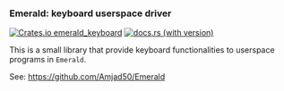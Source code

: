 ### Emerald: keyboard userspace driver

[![Crates.io emerald_keyboard](https://img.shields.io/crates/v/emerald_keyboard)](https://crates.io/crates/emerald_keyboard)
[![docs.rs (with version)](https://img.shields.io/docsrs/emerald_keyboard/latest)](https://docs.rs/emerald_keyboard/latest/emerald_keyboard/)

This is a small library that provide keyboard functionalities to userspace programs in `Emerald`.

See: https://github.com/Amjad50/Emerald